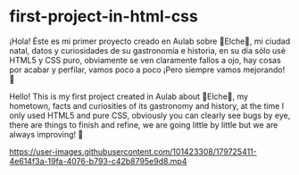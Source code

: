 # first-project-in-html-css

¡Hola! Éste es mi primer proyecto creado en Aulab sobre 🌴Elche🌴, mi ciudad natal, datos y curiosidades de su gastronomía e historia, en su día sólo usé HTML5 y CSS puro, obviamente se ven claramente fallos a ojo, hay cosas por acabar y perfilar, vamos poco a poco ¡Pero siempre vamos mejorando! 🚀

Hello! This is my first project created in Aulab about 🌴Elche🌴, my hometown, facts and curiosities of its gastronomy and history, at the time I only used HTML5 and pure CSS, obviously you can clearly see bugs by eye, there are things to finish and refine, we are going little by little but we are always improving! 🚀



https://user-images.githubusercontent.com/101423308/179725411-4e614f3a-19fa-4076-b793-c42b8795e9d8.mp4

